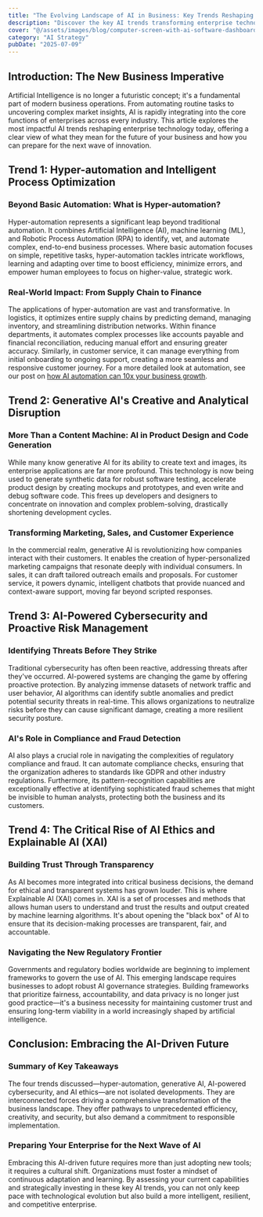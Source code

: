 ```yaml
---
title: "The Evolving Landscape of AI in Business: Key Trends Reshaping Enterprise Technology"
description: "Discover the key AI trends transforming enterprise technology, from hyper-automation and generative AI to enhanced cybersecurity and the rise of AI ethics."
cover: "@/assets/images/blog/computer-screen-with-ai-software-dashboard.jpg"
category: "AI Strategy"
pubDate: "2025-07-09"
---
```


## Introduction: The New Business Imperative

Artificial Intelligence is no longer a futuristic concept; it's a fundamental part of modern business operations. From automating routine tasks to uncovering complex market insights, AI is rapidly integrating into the core functions of enterprises across every industry. This article explores the most impactful AI trends reshaping enterprise technology today, offering a clear view of what they mean for the future of your business and how you can prepare for the next wave of innovation.

## Trend 1: Hyper-automation and Intelligent Process Optimization

### Beyond Basic Automation: What is Hyper-automation?

Hyper-automation represents a significant leap beyond traditional automation. It combines Artificial Intelligence (AI), machine learning (ML), and Robotic Process Automation (RPA) to identify, vet, and automate complex, end-to-end business processes. Where basic automation focuses on simple, repetitive tasks, hyper-automation tackles intricate workflows, learning and adapting over time to boost efficiency, minimize errors, and empower human employees to focus on higher-value, strategic work.

### Real-World Impact: From Supply Chain to Finance

The applications of hyper-automation are vast and transformative. In logistics, it optimizes entire supply chains by predicting demand, managing inventory, and streamlining distribution networks. Within finance departments, it automates complex processes like accounts payable and financial reconciliation, reducing manual effort and ensuring greater accuracy. Similarly, in customer service, it can manage everything from initial onboarding to ongoing support, creating a more seamless and responsive customer journey. For a more detailed look at automation, see our post on [how AI automation can 10x your business growth](/blog/how-ai-automation-can-10x-your-business-growth/).

## Trend 2: Generative AI's Creative and Analytical Disruption

### More Than a Content Machine: AI in Product Design and Code Generation

While many know generative AI for its ability to create text and images, its enterprise applications are far more profound. This technology is now being used to generate synthetic data for robust software testing, accelerate product design by creating mockups and prototypes, and even write and debug software code. This frees up developers and designers to concentrate on innovation and complex problem-solving, drastically shortening development cycles.

### Transforming Marketing, Sales, and Customer Experience

In the commercial realm, generative AI is revolutionizing how companies interact with their customers. It enables the creation of hyper-personalized marketing campaigns that resonate deeply with individual consumers. In sales, it can draft tailored outreach emails and proposals. For customer service, it powers dynamic, intelligent chatbots that provide nuanced and context-aware support, moving far beyond scripted responses.

## Trend 3: AI-Powered Cybersecurity and Proactive Risk Management

### Identifying Threats Before They Strike

Traditional cybersecurity has often been reactive, addressing threats after they've occurred. AI-powered systems are changing the game by offering proactive protection. By analyzing immense datasets of network traffic and user behavior, AI algorithms can identify subtle anomalies and predict potential security threats in real-time. This allows organizations to neutralize risks before they can cause significant damage, creating a more resilient security posture.

### AI's Role in Compliance and Fraud Detection

AI also plays a crucial role in navigating the complexities of regulatory compliance and fraud. It can automate compliance checks, ensuring that the organization adheres to standards like GDPR and other industry regulations. Furthermore, its pattern-recognition capabilities are exceptionally effective at identifying sophisticated fraud schemes that might be invisible to human analysts, protecting both the business and its customers.

## Trend 4: The Critical Rise of AI Ethics and Explainable AI (XAI)

### Building Trust Through Transparency

As AI becomes more integrated into critical business decisions, the demand for ethical and transparent systems has grown louder. This is where Explainable AI (XAI) comes in. XAI is a set of processes and methods that allows human users to understand and trust the results and output created by machine learning algorithms. It's about opening the "black box" of AI to ensure that its decision-making processes are transparent, fair, and accountable.

### Navigating the New Regulatory Frontier

Governments and regulatory bodies worldwide are beginning to implement frameworks to govern the use of AI. This emerging landscape requires businesses to adopt robust AI governance strategies. Building frameworks that prioritize fairness, accountability, and data privacy is no longer just good practice—it's a business necessity for maintaining customer trust and ensuring long-term viability in a world increasingly shaped by artificial intelligence.

## Conclusion: Embracing the AI-Driven Future

### Summary of Key Takeaways

The four trends discussed—hyper-automation, generative AI, AI-powered cybersecurity, and AI ethics—are not isolated developments. They are interconnected forces driving a comprehensive transformation of the business landscape. They offer pathways to unprecedented efficiency, creativity, and security, but also demand a commitment to responsible implementation.

### Preparing Your Enterprise for the Next Wave of AI

Embracing this AI-driven future requires more than just adopting new tools; it requires a cultural shift. Organizations must foster a mindset of continuous adaptation and learning. By assessing your current capabilities and strategically investing in these key AI trends, you can not only keep pace with technological evolution but also build a more intelligent, resilient, and competitive enterprise.

